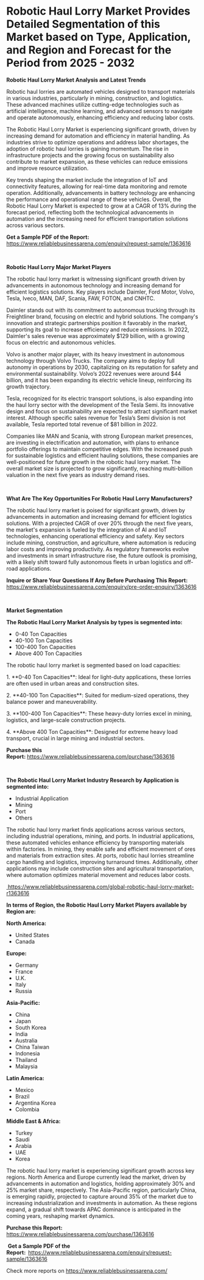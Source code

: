 <p><h1>Robotic Haul Lorry Market Provides Detailed Segmentation of this Market based on Type, Application, and Region and Forecast for the Period from 2025 - 2032</h1></p><p><strong>Robotic Haul Lorry Market Analysis and Latest Trends</strong></p>
<p><p>Robotic haul lorries are automated vehicles designed to transport materials in various industries, particularly in mining, construction, and logistics. These advanced machines utilize cutting-edge technologies such as artificial intelligence, machine learning, and advanced sensors to navigate and operate autonomously, enhancing efficiency and reducing labor costs. </p><p>The Robotic Haul Lorry Market is experiencing significant growth, driven by increasing demand for automation and efficiency in material handling. As industries strive to optimize operations and address labor shortages, the adoption of robotic haul lorries is gaining momentum. The rise in infrastructure projects and the growing focus on sustainability also contribute to market expansion, as these vehicles can reduce emissions and improve resource utilization.</p><p>Key trends shaping the market include the integration of IoT and connectivity features, allowing for real-time data monitoring and remote operation. Additionally, advancements in battery technology are enhancing the performance and operational range of these vehicles. Overall, the Robotic Haul Lorry Market is expected to grow at a CAGR of 13% during the forecast period, reflecting both the technological advancements in automation and the increasing need for efficient transportation solutions across various sectors.</p></p>
<p><strong>Get a Sample PDF of the Report:&nbsp;</strong> <a href="https://www.reliablebusinessarena.com/enquiry/request-sample/1363616?utm_campaign=3561&utm_medium=2&utm_source=Github&utm_content=ia&utm_term=31032025&utm_id=robotic-haul-lorry">https://www.reliablebusinessarena.com/enquiry/request-sample/1363616</a></p>
<p>&nbsp;</p>
<p><strong>Robotic Haul Lorry Major Market Players</strong></p>
<p><p>The robotic haul lorry market is witnessing significant growth driven by advancements in autonomous technology and increasing demand for efficient logistics solutions. Key players include Daimler, Ford Motor, Volvo, Tesla, Iveco, MAN, DAF, Scania, FAW, FOTON, and CNHTC. </p><p>Daimler stands out with its commitment to autonomous trucking through its Freightliner brand, focusing on electric and hybrid solutions. The company's innovation and strategic partnerships position it favorably in the market, supporting its goal to increase efficiency and reduce emissions. In 2022, Daimler's sales revenue was approximately $129 billion, with a growing focus on electric and autonomous vehicles.</p><p>Volvo is another major player, with its heavy investment in autonomous technology through Volvo Trucks. The company aims to deploy full autonomy in operations by 2030, capitalizing on its reputation for safety and environmental sustainability. Volvo’s 2022 revenues were around $44 billion, and it has been expanding its electric vehicle lineup, reinforcing its growth trajectory.</p><p>Tesla, recognized for its electric transport solutions, is also expanding into the haul lorry sector with the development of the Tesla Semi. Its innovative design and focus on sustainability are expected to attract significant market interest. Although specific sales revenue for Tesla’s Semi division is not available, Tesla reported total revenue of $81 billion in 2022.</p><p>Companies like MAN and Scania, with strong European market presences, are investing in electrification and automation, with plans to enhance portfolio offerings to maintain competitive edges. With the increased push for sustainable logistics and efficient hauling solutions, these companies are well-positioned for future growth in the robotic haul lorry market. The overall market size is projected to grow significantly, reaching multi-billion valuation in the next five years as industry demand rises.</p></p>
<p>&nbsp;</p>
<p><strong>What Are The Key Opportunities For Robotic Haul Lorry Manufacturers?</strong></p>
<p><p>The robotic haul lorry market is poised for significant growth, driven by advancements in automation and increasing demand for efficient logistics solutions. With a projected CAGR of over 20% through the next five years, the market's expansion is fueled by the integration of AI and IoT technologies, enhancing operational efficiency and safety. Key sectors include mining, construction, and agriculture, where automation is reducing labor costs and improving productivity. As regulatory frameworks evolve and investments in smart infrastructure rise, the future outlook is promising, with a likely shift toward fully autonomous fleets in urban logistics and off-road applications.</p></p>
<p><strong>Inquire or Share Your Questions If Any Before Purchasing This Report:</strong> <a href="https://www.reliablebusinessarena.com/enquiry/pre-order-enquiry/1363616?utm_campaign=3561&utm_medium=2&utm_source=Github&utm_content=ia&utm_term=31032025&utm_id=robotic-haul-lorry">https://www.reliablebusinessarena.com/enquiry/pre-order-enquiry/1363616</a></p>
<p>&nbsp;</p>
<p><strong>Market Segmentation</strong></p>
<p><strong>The Robotic Haul Lorry Market Analysis by types is segmented into:</strong></p>
<p><ul><li>0-40 Ton Capacities</li><li>40-100 Ton Capacities</li><li>100-400 Ton Capacities</li><li>Above 400 Ton Capacities</li></ul></p>
<p><p>The robotic haul lorry market is segmented based on load capacities: </p><p>1. **0-40 Ton Capacities**: Ideal for light-duty applications, these lorries are often used in urban areas and construction sites. </p><p>2. **40-100 Ton Capacities**: Suited for medium-sized operations, they balance power and maneuverability. </p><p>3. **100-400 Ton Capacities**: These heavy-duty lorries excel in mining, logistics, and large-scale construction projects. </p><p>4. **Above 400 Ton Capacities**: Designed for extreme heavy load transport, crucial in large mining and industrial sectors.</p></p>
<p><strong>Purchase this Report:&nbsp;</strong><a href="https://www.reliablebusinessarena.com/purchase/1363616?utm_campaign=3561&utm_medium=2&utm_source=Github&utm_content=ia&utm_term=31032025&utm_id=robotic-haul-lorry">https://www.reliablebusinessarena.com/purchase/1363616</a></p>
<p>&nbsp;</p>
<p><strong>The Robotic Haul Lorry Market Industry Research by Application is segmented into:</strong></p>
<p><ul><li>Industrial Application</li><li>Mining</li><li>Port</li><li>Others</li></ul></p>
<p><p>The robotic haul lorry market finds applications across various sectors, including industrial operations, mining, and ports. In industrial applications, these automated vehicles enhance efficiency by transporting materials within factories. In mining, they enable safe and efficient movement of ores and materials from extraction sites. At ports, robotic haul lorries streamline cargo handling and logistics, improving turnaround times. Additionally, other applications may include construction sites and agricultural transportation, where automation optimizes material movement and reduces labor costs.</p></p>
<p><a href="https://www.reliablebusinessarena.com/global-robotic-haul-lorry-market-r1363616?utm_campaign=3561&utm_medium=2&utm_source=Github&utm_content=ia&utm_term=31032025&utm_id=robotic-haul-lorry">&nbsp;https://www.reliablebusinessarena.com/global-robotic-haul-lorry-market-r1363616</a></p>
<p><strong>In terms of Region, the Robotic Haul Lorry Market Players available by Region are:</strong></p>
<p>
    <p> <strong> North America: </strong>
        <ul>
            <li>United States</li>
            <li>Canada</li>
        </ul>
        </p> 
    <p> <strong> Europe: </strong>
        <ul>
            <li>Germany</li>
            <li>France</li>
            <li>U.K.</li>
            <li>Italy</li>
            <li>Russia</li>
        </ul>
        </p> 
    <p> <strong> Asia-Pacific: </strong>
        <ul>
            <li>China</li>
            <li>Japan</li>
            <li>South Korea</li>
            <li>India</li>
            <li>Australia</li>
            <li>China Taiwan</li>
            <li>Indonesia</li>
            <li>Thailand</li>
            <li>Malaysia</li>
        </ul>
        </p> 
    <p> <strong> Latin America: </strong>
        <ul>
            <li>Mexico</li>
            <li>Brazil</li>
            <li>Argentina Korea</li>
            <li>Colombia</li>
        </ul>
        </p> 
    <p> <strong> Middle East & Africa: </strong>
        <ul>
            <li>Turkey</li>
            <li>Saudi</li>
            <li>Arabia</li>
            <li>UAE</li>
            <li>Korea</li>
        </ul>
    </p>
    </p>
<p><p>The robotic haul lorry market is experiencing significant growth across key regions. North America and Europe currently lead the market, driven by advancements in automation and logistics, holding approximately 30% and 25% market share, respectively. The Asia-Pacific region, particularly China, is emerging rapidly, projected to capture around 35% of the market due to increasing industrialization and investments in automation. As these regions expand, a gradual shift towards APAC dominance is anticipated in the coming years, reshaping market dynamics.</p></p>
<p><strong>Purchase this Report: </strong><a href="https://www.reliablebusinessarena.com/purchase/1363616?utm_campaign=3561&utm_medium=2&utm_source=Github&utm_content=ia&utm_term=31032025&utm_id=robotic-haul-lorry">https://www.reliablebusinessarena.com/purchase/1363616</a></p>
<p>&nbsp;<strong>Get a Sample PDF of the Report:&nbsp;&nbsp;</strong><a href="https://www.reliablebusinessarena.com/enquiry/request-sample/1363616?utm_campaign=3561&utm_medium=2&utm_source=Github&utm_content=ia&utm_term=31032025&utm_id=robotic-haul-lorry">https://www.reliablebusinessarena.com/enquiry/request-sample/1363616</a></p>
<p><strong></strong></p>
<p>Check more reports on <a href="https://www.reliablebusinessarena.com/?utm_campaign=3561&utm_medium=2&utm_source=Github&utm_content=ia&utm_term=31032025&utm_id=robotic-haul-lorry">https://www.reliablebusinessarena.com/</a></p>